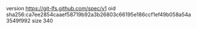 version https://git-lfs.github.com/spec/v1
oid sha256:ca7ee2854caaef58719b92a3b26803c66195e186ccf1ef49b058a54a3549f992
size 340
